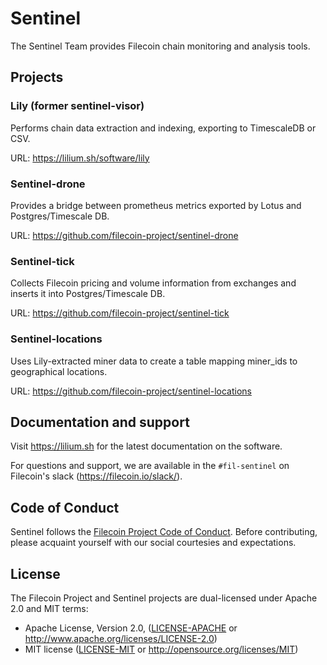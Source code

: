 # Sentinel

The Sentinel Team provides Filecoin chain monitoring and analysis tools.

## Projects

### Lily (former sentinel-visor)

Performs chain data extraction and indexing, exporting to TimescaleDB or CSV.

URL: https://lilium.sh/software/lily

### Sentinel-drone

Provides a bridge between prometheus metrics exported by Lotus and Postgres/Timescale DB.

URL: https://github.com/filecoin-project/sentinel-drone


### Sentinel-tick

Collects Filecoin pricing and volume information from exchanges and inserts it into Postgres/Timescale DB.

URL: https://github.com/filecoin-project/sentinel-tick

### Sentinel-locations

Uses Lily-extracted miner data to create a table mapping miner_ids to geographical locations.

URL: https://github.com/filecoin-project/sentinel-locations

## Documentation and support

Visit https://lilium.sh for the latest documentation on the software.

For questions and support, we are available in the `#fil-sentinel` on Filecoin's slack (https://filecoin.io/slack/).

## Code of Conduct

Sentinel follows the [Filecoin Project Code of Conduct](https://github.com/filecoin-project/community/blob/master/CODE_OF_CONDUCT.md). Before contributing, please acquaint yourself with our social courtesies and expectations.


## License

The Filecoin Project and Sentinel projects are dual-licensed under Apache 2.0 and MIT terms:

- Apache License, Version 2.0, ([LICENSE-APACHE](https://github.com/filecoin-project/sentinel/blob/master/LICENSE-APACHE) or http://www.apache.org/licenses/LICENSE-2.0)
- MIT license ([LICENSE-MIT](https://github.com/filecoin-project/sentinel/blob/master/LICENSE-MIT) or http://opensource.org/licenses/MIT)

